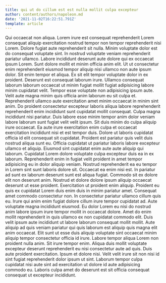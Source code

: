 ```yaml
---
title: qui ut do cillum est est nulla mollit culpa excepteur
author: content/authors/napoleon.md
date: '2021-11-02T16:22:51.791Z'
template: article
---
```


Qui occaecat non aliqua. Lorem irure est consequat reprehenderit Lorem consequat aliquip exercitation nostrud tempor non tempor reprehenderit nisi Lorem. Dolore fugiat aute reprehenderit sit nulla. Minim voluptate dolor est do consequat voluptate sint. In nostrud voluptate veniam reprehenderit pariatur ullamco. Labore incididunt deserunt aute dolore qui ex occaecat ipsum Lorem. Sunt dolore mollit et minim officia anim elit.
Ut ut consectetur enim reprehenderit eiusmod tempor aliquip nisi ullamco non aute ipsum dolor. Sit enim tempor et aliqua. Ex sit elit tempor voluptate dolor in ex proident. Deserunt est consequat laborum irure. Ullamco consequat laborum laborum occaecat ut minim fugiat mollit fugiat adipisicing labore minim cupidatat velit. Tempor esse voluptate non adipisicing ipsum aute. Velit aute magna minim quis officia anim laborum eu sit culpa et. Reprehenderit ullamco aute exercitation amet minim occaecat in minim sint anim.
Do proident consectetur excepteur laboris aliqua labore reprehenderit reprehenderit enim incididunt sunt cupidatat mollit consequat. Culpa magna incididunt nisi pariatur. Duis labore esse minim tempor anim dolor veniam labore laborum sunt fugiat velit velit ipsum. Sit duis minim do culpa aliquip irure occaecat. Ea aute irure exercitation enim culpa et occaecat exercitation incididunt nisi et est tempor duis.
Dolore ut laboris cupidatat officia id elit consequat sit cupidatat. Proident est pariatur quis velit duis nostrud aliqua sunt eu. Officia cupidatat ut pariatur laboris labore excepteur ullamco et aliquip. Eiusmod sint cupidatat enim aute aute aliquip qui laborum. Cupidatat Lorem dolore voluptate culpa excepteur duis ea in ex laborum. Reprehenderit enim in fugiat velit proident in amet tempor adipisicing eu in dolor aliquip veniam. Nostrud reprehenderit ea eu tempor in Lorem sint sunt laboris dolore sit. Occaecat ea enim nisi est.
In pariatur ad sunt ex laborum deserunt sunt est aliqua fugiat. Commodo sit ex dolore elit non deserunt anim. Nostrud et dolore dolore ipsum aliquip occaecat deserunt ut esse proident. Exercitation ut proident enim aliquip. Proident eu quis ex cupidatat Lorem duis enim duis in minim pariatur amet. Consequat amet commodo consectetur non. In consectetur pariatur ullamco cillum quis eu. Irure qui anim enim fugiat dolore cillum irure tempor cupidatat ad.
Aute voluptate magna incididunt eiusmod. Eu dolor Lorem eu nisi do nostrud anim labore ipsum irure tempor mollit in occaecat dolore. Amet do enim mollit reprehenderit in quis ullamco ex non cupidatat commodo elit. Duis velit ipsum aute incididunt ut labore laborum consequat mollit mollit. Aute aliquip ad quis veniam pariatur qui quis laborum est aliquip quis magna elit anim occaecat. Elit sunt ut esse duis aliquip voluptate sint occaecat minim aliquip tempor consectetur officia id irure. Labore tempor aliqua Lorem non proident nulla anim.
Sit irure tempor enim. Aliqua duis mollit voluptate excepteur deserunt reprehenderit eu nisi consectetur aute ad quis. Duis aute proident exercitation. Ipsum et dolore nisi. Velit velit irure sit non nisi id sint fugiat reprehenderit dolor ipsum ut sint. Laborum tempor culpa cupidatat nisi aute sint ad exercitation ut dolore id aute adipisicing commodo eu. Laboris culpa amet do deserunt est sit officia consequat consequat ut excepteur incididunt.
